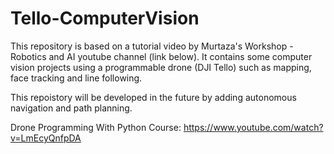 # Tello-ComputerVision
This repository is based on a tutorial video by Murtaza's Workshop - Robotics and AI youtube channel (link below). It contains some computer vision projects using a programmable drone (DJI Tello) such as mapping, face tracking and line following.

This repoistory will be developed in the future by adding autonomous navigation and path planning.

Drone Programming With Python Course: https://www.youtube.com/watch?v=LmEcyQnfpDA
